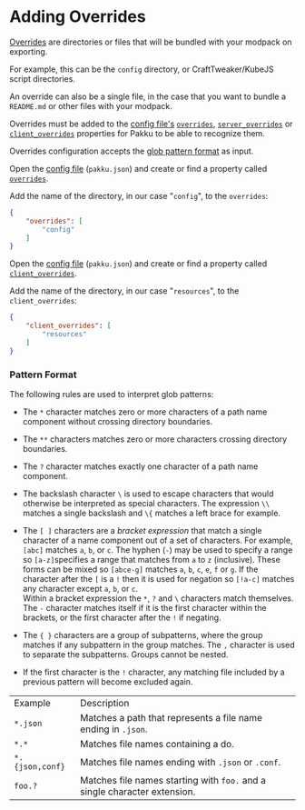 # Adding Overrides

[Overrides](Pakku-Terminology.md#override) are directories or files that will be bundled with your modpack on exporting.

For example, this can be the `config` directory, or CraftTweaker/KubeJS script directories.

An override can also be a single file, in the case that you want to bundle a `README.md` or other files with your modpack.

Overrides must be added to the [config file's](Config-File.md) [`overrides`](Config-File.md#overrides),
[`server_overrides`](Config-File.md#server_overrides) or [`client_overrides`](Config-File.md#client_overrides)
properties for Pakku to be able to recognize them.

Overrides configuration accepts the [glob pattern format](#pattern-format) as input.

<procedure title="Adding the `config` directory as an override">
<step>

Open the [config file](Config-File.md) (`pakku.json`)
and create or find a property called [`overrides`](Config-File.md#overrides).

</step>
<step>

Add the name of the directory, in our case "`config`", to the `overrides`:

```JSON
{
    "overrides": [
        "config"
    ]
}
```

</step>
</procedure>

<procedure title="Adding the `resources` directory as a client override">
<step>

Open the [config file](Config-File.md) (`pakku.json`)
and create or find a property called [`client_overrides`](Config-File.md#client_overrides).

</step>
<step>

Add the name of the directory, in our case "`resources`", to the `client_overrides`:

```JSON
{
    "client_overrides": [
        "resources"
    ]
}
```

</step>
</procedure>

### Pattern Format

The following rules are used to interpret glob patterns:

- The `*` character matches zero or more characters of a path name component without crossing directory boundaries.

- The `**` characters matches zero or more characters crossing directory boundaries.

- The `?` character matches exactly one character of a path name component.

- The backslash character `\` is used to escape characters that would otherwise be interpreted as special characters. 
The expression `\\` matches a single backslash and `\{` matches a left brace for example.

- The `[ ]` characters are a _bracket expression_ that match a single character of a name component out of a set of characters.
For example, `[abc]` matches `a`, `b`, or `c`. The hyphen (`-`) may be used to specify a range so `[a-z]`specifies a range that matches from `a` to `z` (inclusive).
These forms can be mixed so `[abce-g]` matches `a`, `b`, `c`, `e`, `f` or `g`.
If the character after the `[` is a `!` then it is used for negation so `[!a-c]` matches any character except `a`, `b`, or `c`.  
Within a bracket expression the `*`, `?` and `\` characters match themselves.
The `-` character matches itself if it is the first character within the brackets, or the first character after the `!` if negating.

- The `{ }` characters are a group of subpatterns, where the group matches if any subpattern in the group matches. 
The `,` character is used to separate the subpatterns. Groups cannot be nested.

- If the first character is the `!` character, any matching file included by a previous pattern will become excluded again.

<table>
    <tr><td>Example</td><td>Description</td></tr>
    <tr>
        <td><code>*.json</code></td>
        <td>Matches a path that represents a file name ending in <code>.json</code>.</td>
    </tr>
    <tr>
        <td><code>*.*</code></td>
        <td>Matches file names containing a do.</td>
    </tr>
    <tr>
        <td><code>*.{json,conf}</code></td>
        <td>Matches file names ending with <code>.json</code> or <code>.conf</code>.</td>
    </tr>
    <tr>
        <td><code>foo.?</code></td>
        <td>Matches file names starting with <code>foo.</code> and a single character extension.</td>
    </tr>
    </table>